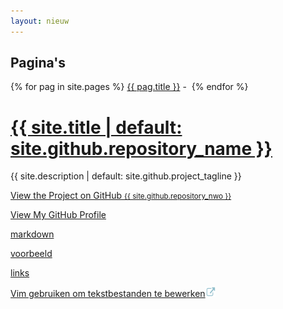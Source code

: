 ```yaml
---
layout: nieuw
---
```

<h2>Pagina's</h2>
<p>
{% for pag in site.pages %}
<a href="{{ pag.url | relative_url }}" title="{{ pag.title }}">{{ pag.title }}</a>&nbsp;-&nbsp;
{% endfor %}
</p>
<h1><a href="{{ "/" | absolute_url }}">{{ site.title | default: site.github.repository_name }}</a></h1>
<p>{{ site.description | default: site.github.project_tagline }}</p>
<p class="view"><a href="{{ site.github.repository_url }}">View the Project on GitHub <small>{{ site.github.repository_nwo }}</small></a></p>
<p class="view"><a href="{{ site.github.owner_url }}">View My GitHub Profile</a></p>
<p><a href="markdown">markdown</a></p>
<p><a href="voorbeeld">voorbeeld</a></p>
<p><a href="links">links</a></p>
<p><a href="https://www.web2.nl/index.php?p=linux&a=vim_gebruiken_om_tekstbestanden_te_bewerken" title="Vim gebruiken om tekstbestanden te bewerken">Vim gebruiken om tekstbestanden te bewerken</a><img src="assets/img/externe-link.png" width=16 height=16 alt="externe link"/></p>
<p>&nbsp;</p>
      
